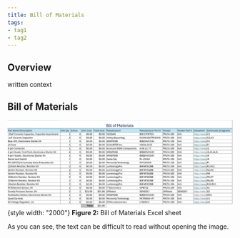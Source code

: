 ```yaml
---
title: Bill of Materials
tags:
- tag1
- tag2
---
```


## Overview
written context

## Bill of Materials
![](EGR304_BOM.png){style width: "2000"}
**Figure 2:** Bill of Materials Excel sheet

As you can see, the text can be difficult to read without opening the image.
